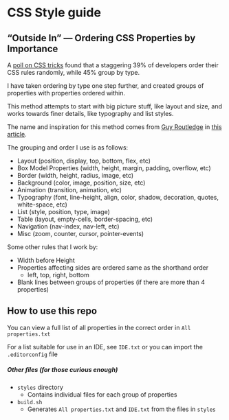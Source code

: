 # CSS Style guide

## “Outside In” — Ordering CSS Properties by Importance

A [poll on CSS tricks][1] found that a staggering 39% of developers order their CSS rules randomly, while 45% group by type.

I have taken ordering by type one step further, and created groups of properties with properties ordered within.

This method attempts to start with big picture stuff, like layout and size, and works towards finer details, like typography and list styles.

The name and inspiration for this method comes from [Guy Routledge][2] in [this article][3]. 

The grouping and order I use is as follows: 
* Layout (position, display, top, bottom, flex, etc)
* Box Model Properties (width, height, margin, padding, overflow, etc)
* Border (width, height, radius, image, etc)
* Background (color, image, position, size, etc)
* Animation (transition, animation, etc)
* Typography (font, line-height, align, color, shadow, decoration, quotes, white-space, etc)
* List (style, position, type, image)
* Table (layout, empty-cells, border-spacing, etc)
* Navigation (nav-index, nav-left, etc)
* Misc (zoom, counter, cursor, pointer-events)

Some other rules that I work by:
* Width before Height
* Properties affecting sides are ordered same as the shorthand order
  * left, top, right, bottom
* Blank lines between groups of properties (if there are more than 4 properties)

## How to use this repo

You can view a full list of all properties in the correct order in `All properties.txt`

For a list suitable for use in an IDE, see `IDE.txt` or you can import the `.editorconfig` file

##### Other files (for those curious enough)
* `styles` directory
  * Contains individual files for each group of properties
* `build.sh`
  * Generates `All properties.txt` and `IDE.txt` from the files in `styles`

[1]: https://css-tricks.com/poll-results-how-do-you-order-your-css-properties/
[2]: http://www.guyroutledge.co.uk/
[3]: https://webdesign.tutsplus.com/articles/outside-in-ordering-css-properties-by-importance--cms-21685
